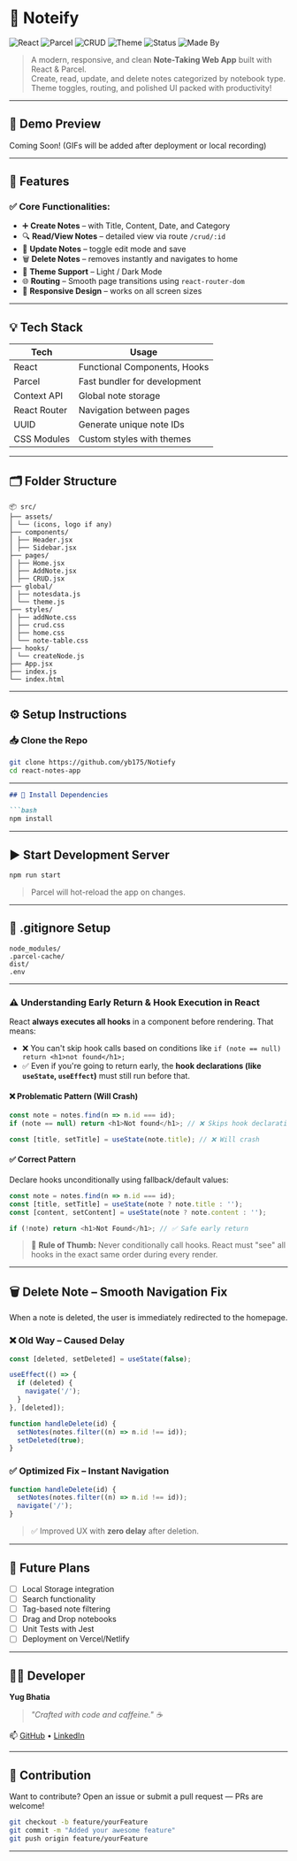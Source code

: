 # 📝 Noteify

![React](https://img.shields.io/badge/React-18.2-blue?logo=react)
![Parcel](https://img.shields.io/badge/Bundler-Parcel-orange?logo=parcel)
![CRUD](https://img.shields.io/badge/CRUD-Complete-brightgreen)
![Theme](https://img.shields.io/badge/Theme-Dark%20%26%20Light-inactive)
![Status](https://img.shields.io/badge/Status-Active-blueviolet)
![Made By](https://img.shields.io/badge/Made%20by-Yug%20Bhatia-blue)

> A modern, responsive, and clean **Note-Taking Web App** built with React & Parcel.  
> Create, read, update, and delete notes categorized by notebook type.  
> Theme toggles, routing, and polished UI packed with productivity!

---

## 🎥 Demo Preview

Coming Soon! (GIFs will be added after deployment or local recording)

<!-- Example:
![App Demo](https://github.com/username/repo-name/assets/image-id/demo.gif)
-->

---

## 📌 Features

### ✅ Core Functionalities:
- ➕ **Create Notes** – with Title, Content, Date, and Category
- 🔍 **Read/View Notes** – detailed view via route `/crud/:id`
- 📝 **Update Notes** – toggle edit mode and save
- 🗑️ **Delete Notes** – removes instantly and navigates to home
- 🎨 **Theme Support** – Light / Dark Mode
- 🌐 **Routing** – Smooth page transitions using `react-router-dom`
- 📱 **Responsive Design** – works on all screen sizes

---

## 💡 Tech Stack

| Tech         | Usage                         |
|--------------|-------------------------------|
| React        | Functional Components, Hooks  |
| Parcel       | Fast bundler for development  |
| Context API  | Global note storage           |
| React Router | Navigation between pages      |
| UUID         | Generate unique note IDs      |
| CSS Modules  | Custom styles with themes     |

---

## 🗂️ Folder Structure
```
📦 src/
├── assets/
│ └── (icons, logo if any)
├── components/
│ ├── Header.jsx
│ ├── Sidebar.jsx
├── pages/
│ ├── Home.jsx
│ ├── AddNote.jsx
│ ├── CRUD.jsx
├── global/
│ ├── notesdata.js
│ └── theme.js
├── styles/
│ ├── addNote.css
│ ├── crud.css
│ ├── home.css
│ └── note-table.css
├── hooks/
│ └── createNode.js
├── App.jsx
├── index.js
└── index.html
```


---

## ⚙️ Setup Instructions

### 📥 Clone the Repo
```bash
git clone https://github.com/yb175/Notiefy
cd react-notes-app

```


---

````md
## 🧱 Install Dependencies

```bash
npm install
````

---

## ▶️ Start Development Server

```bash
npm run start
```

> Parcel will hot-reload the app on changes.

---

## 🔐 .gitignore Setup

```gitignore
node_modules/
.parcel-cache/
dist/
.env
```

---

### ⚠️ Understanding Early Return & Hook Execution in React

React **always executes all hooks** in a component before rendering. That means:

* ❌ You can't skip hook calls based on conditions like `if (note == null) return <h1>not found</h1>;`
* ✅ Even if you're going to return early, the **hook declarations (like `useState`, `useEffect`)** must still run before that.

#### ❌ Problematic Pattern (Will Crash)

```js
const note = notes.find(n => n.id === id);
if (note == null) return <h1>Not found</h1>; // ❌ Skips hook declarations

const [title, setTitle] = useState(note.title); // ❌ Will crash
```

#### ✅ Correct Pattern

Declare hooks unconditionally using fallback/default values:

```js
const note = notes.find(n => n.id === id);
const [title, setTitle] = useState(note ? note.title : '');
const [content, setContent] = useState(note ? note.content : '');

if (!note) return <h1>Not Found</h1>; // ✅ Safe early return
```

> 🧠 **Rule of Thumb:** Never conditionally call hooks. React must "see" all hooks in the exact same order during every render.

---

## 🗑️ Delete Note – Smooth Navigation Fix

When a note is deleted, the user is immediately redirected to the homepage.

### ❌ Old Way – Caused Delay

```js
const [deleted, setDeleted] = useState(false);

useEffect(() => {
  if (deleted) {
    navigate('/');
  }
}, [deleted]);

function handleDelete(id) {
  setNotes(notes.filter((n) => n.id !== id));
  setDeleted(true);
}
```

### ✅ Optimized Fix – Instant Navigation

```js
function handleDelete(id) {
  setNotes(notes.filter((n) => n.id !== id));
  navigate('/');
}
```

> ✅ Improved UX with **zero delay** after deletion.

---

## 🧪 Future Plans

* [ ] Local Storage integration
* [ ] Search functionality
* [ ] Tag-based note filtering
* [ ] Drag and Drop notebooks
* [ ] Unit Tests with Jest
* [ ] Deployment on Vercel/Netlify

---

## 👨‍💻 Developer

**Yug Bhatia**

> *"Crafted with code and caffeine." ☕*

📫 [GitHub](https://github.com/yb175) • [LinkedIn](https://www.linkedin.com/in/yug-bhatia-6615462ab/)

---

## 🙌 Contribution

Want to contribute?
Open an issue or submit a pull request — PRs are welcome!

```bash
git checkout -b feature/yourFeature
git commit -m "Added your awesome feature"
git push origin feature/yourFeature
```

---

